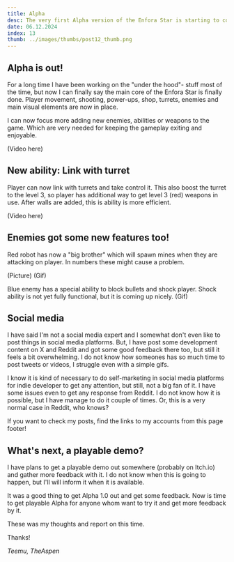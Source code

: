 ```yaml
---
title: Alpha
desc: The very first Alpha version of the Enfora Star is starting to come together! Player can link with turrets and some thoughts about social media marketing.
date: 06.12.2024
index: 13
thumb: ../images/thumbs/post12_thumb.png
---
```


## Alpha is out!

For a long time I have been working on the "under the hood"- stuff most of the time, but now I can finally say the main core of the Enfora Star is finally done.
Player movement, shooting, power-ups, shop, turrets, enemies and main visual elements are now in place.

I can now focus more adding new enemies, abilities or weapons to the game. Which are very needed for keeping the gameplay exiting and enjoyable.

(Video here)

## New ability: Link with turret

Player can now link with turrets and take control it. This also boost the turret to the level 3, so player has additional way to get level 3 (red) weapons in use. After walls are added, this is ability is more efficient.

(Video here)

## Enemies got some new features too!

Red robot has now a "big brother" which will spawn mines when they are attacking on player. In numbers these might cause a problem.

(Picture)
(Gif)

Blue enemy has a special ability to block bullets and shock player. Shock ability is not yet fully functional, but it is coming up nicely.
(Gif)

## Social media

I have said I'm not a social media expert and I somewhat don't even like to post things in social media platforms.
But, I have post some development content on X and Reddit and got some good feedback there too, but still it feels a bit overwhelming.
I do not know how someones has so much time to post tweets or videos, I struggle even with a simple gifs.

I know it is kind of necessary to do self-marketing in social media platforms for indie developer to get any attention, but still, not a big fan of it.
I have some issues even to get any response from Reddit. I do not know how it is possible, but I have manage to do it couple of times. Or, this is a very normal case in Reddit, who knows?

If you want to check my posts, find the links to my accounts from this page footer!

## What's next, a playable demo?

I have plans to get a playable demo out somewhere (probably on Itch.io) and gather more feedback with it. I do not know when this is going to happen, but I'll will inform it when it is available.

It was a good thing to get Alpha 1.0 out and get some feedback. Now is time to get playable Alpha for anyone whom want to try it and get more feedback by it.

These was my thoughts and report on this time.

Thanks!

_Teemu, TheAspen_
